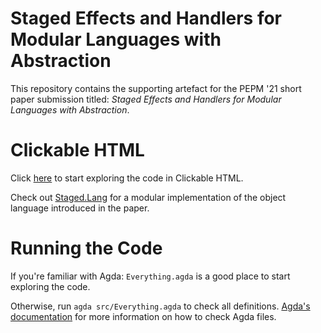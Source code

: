 # Staged Effects and Handlers for Modular Languages with Abstraction

This repository contains the supporting artefact for the PEPM '21
short paper submission titled: *Staged Effects and Handlers for
Modular Languages with Abstraction*.

# Clickable HTML

Click
[here](https://casvdrest.github.io/staged-effects.agda/Everything.html)
to start exploring the code in Clickable HTML.

Check out
[Staged.Lang](https://casvdrest.github.io/staged-effects.agda/Staged.Lang.html)
for a modular implementation of the object language introduced in the paper.

# Running the Code

If you're familiar with Agda: `Everything.agda` is a good place to
start exploring the code.

Otherwise, run `agda src/Everything.agda` to check all
definitions. 
[Agda's documentation](https://agda.readthedocs.io/en/v2.6.0.1/getting-started/quick-guide.html)
for more information on how to check Agda files. 

